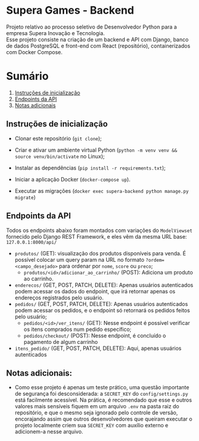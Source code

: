 # Supera Games - Backend

Projeto relativo ao processo seletivo de Desenvolvedor Python para a empresa Supera Inovação e Tecnologia.  
Esse projeto consiste na criação de um backend e API com Django, banco de dados PostgreSQL e front-end com React (repositório), containerizados com Docker Compose.

# Sumário

1. [Instruções de inicialização](#instruções-de-inicialização)
2. [Endpoints da API](#endpoints-da-api)
3. [Notas adicionais](#notas-adicionais)

## Instruções de inicialização

-   Clonar este repositório (`git clone`);
-   Criar e ativar um ambiente virtual Python (`python -m venv venv && source venv/bin/activate` no Linux);
-   Instalar as dependências (`pip install -r requirements.txt`);
-   Iniciar a aplicação Docker (`docker-compose up`).

-   Executar as migrações (`docker exec supera-backend python manage.py migrate`)

## Endpoints da API

Todos os endpoints abaixo foram montados com variações do `ModelViewset` fornecido pelo Django REST Framework, e eles vêm da mesma URL base: `127.0.0.1:8000/api/`

-   `produtos/` (GET): visualização dos produtos disponíveis para venda. É possível colocar um query param na URL no formato `?ordem=<campo_desejado>` para ordenar por `nome`, `score` ou `preco`;
    -   `produtos/<id>/adicionar_ao_carrinho/` (POST): Adiciona um produto ao carrinho.
-   `enderecos/` (GET, POST, PATCH, DELETE): Apenas usuários autenticados podem acessar os dados do endpoint, que irá retornar apenas os endereços registrados pelo usuário.
-   `pedidos/` (GET, POST, PATCH, DELETE): Apenas usuários autenticados podem acessar os pedidos, e o endpoint só retornará os pedidos feitos pelo usuário;
    -   `pedidos/<id>/ver_itens/` (GET): Nesse endpoint é possível verificar os itens comprados num pedido específico;
    -   `pedidos/checkout/` (POST): Nesse endpoint, é concluído o pagamento de algum carrinho
-   `itens_pedido/` (GET, POST, PATCH, DELETE): Aqui, apenas usuários autenticados

## Notas adicionais:

-   Como esse projeto é apenas um teste prático, uma questão importante de segurança foi desconsiderada: a `SECRET_KEY` do `config/settings.py` está facilmente acessível. Na prática, é recomendado que esse e outros valores mais sensíveis fiquem em um arquivo `.env` na pasta raiz do repositório, e que o mesmo seja ignorado pelo controle de versão, encorajando assim que outros desenvolvedores que queiram executar o projeto localmente criem sua `SECRET_KEY` com auxílio externo e adicionem-a nesse arquivo.
